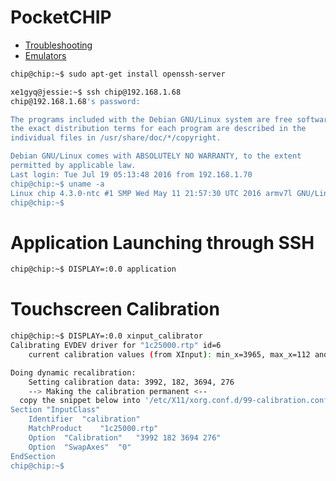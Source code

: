 # PocketCHIP

- [Troubleshooting](http://www.chip-community.org/index.php/Troubleshooting)
- [Emulators](https://bbs.nextthing.co/t/emulators-on-pocketchip-my-tests/5687)

```sh
chip@chip:~$ sudo apt-get install openssh-server
```

```sh
xe1gyq@jessie:~$ ssh chip@192.168.1.68
chip@192.168.1.68's password: 

The programs included with the Debian GNU/Linux system are free software;
the exact distribution terms for each program are described in the
individual files in /usr/share/doc/*/copyright.

Debian GNU/Linux comes with ABSOLUTELY NO WARRANTY, to the extent
permitted by applicable law.
Last login: Tue Jul 19 05:13:48 2016 from 192.168.1.70
chip@chip:~$ uname -a
Linux chip 4.3.0-ntc #1 SMP Wed May 11 21:57:30 UTC 2016 armv7l GNU/Linux
chip@chip:~$ 
```

# Application Launching through SSH

```sh
chip@chip:~$ DISPLAY=:0.0 application
```

# Touchscreen Calibration

```sh
chip@chip:~$ DISPLAY=:0.0 xinput_calibrator
Calibrating EVDEV driver for "1c25000.rtp" id=6
	current calibration values (from XInput): min_x=3965, max_x=112 and min_y=3776, max_y=227

Doing dynamic recalibration:
	Setting calibration data: 3992, 182, 3694, 276
	--> Making the calibration permanent <--
  copy the snippet below into '/etc/X11/xorg.conf.d/99-calibration.conf' (/usr/share/X11/xorg.conf.d/ in some distro's)
Section "InputClass"
	Identifier	"calibration"
	MatchProduct	"1c25000.rtp"
	Option	"Calibration"	"3992 182 3694 276"
	Option	"SwapAxes"	"0"
EndSection
chip@chip:~$ 
```